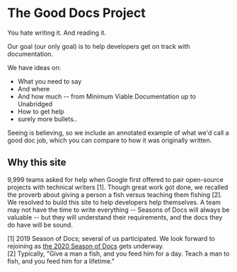 # The Good Docs Project

You hate writing it. And reading it.

Our goal (our only goal) is to help developers get on track with
documentation.

We have ideas on:

  * What you need to say
  * And where
  * And how much -- from Minimum Viable Documentation up to Unabridged
  * How to get help
  * surely more bullets..

Seeing is believing, so we include an annotated example of what we'd call a
good doc job, which you can compare to how it was originally written.


## Why this site

9,999 teams asked for help when Google first offered to pair open-source
projects with technical writers [1]. Though great work got
done, we recalled the proverb about giving a person a fish versus teaching
them fishing [2].  We
resolved to build this site to help developers help themselves. A team may not
have the time to write everything -- Seasons of Docs will always be valuable -- but
they will understand their requirements, and the docs they do have will
be sound.

[1] 2019 Season of Docs; several of us participated. We look forward to rejoining as [the 2020 Season of Docs](https://developers.google.com/season-of-docs/) gets underway.<br>
[2] Typically, "Give a man a fish, and you feed 
him for a day. Teach a man to fish, and you feed him for a lifetime."

